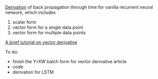 [Derivation](bptt/bptt.pdf) of back propagation through time for vanilla recurrent neural network, which includes
1. scalar form
2. vector form for a single data point
3. vector form for multiple data points 

[A brief tutorial on vector derivative](vector_derivative/vectorDerivative.pdf) 

To do:
- finish the Y=XW batch form for vector derivative article
- code
- derivation for LSTM